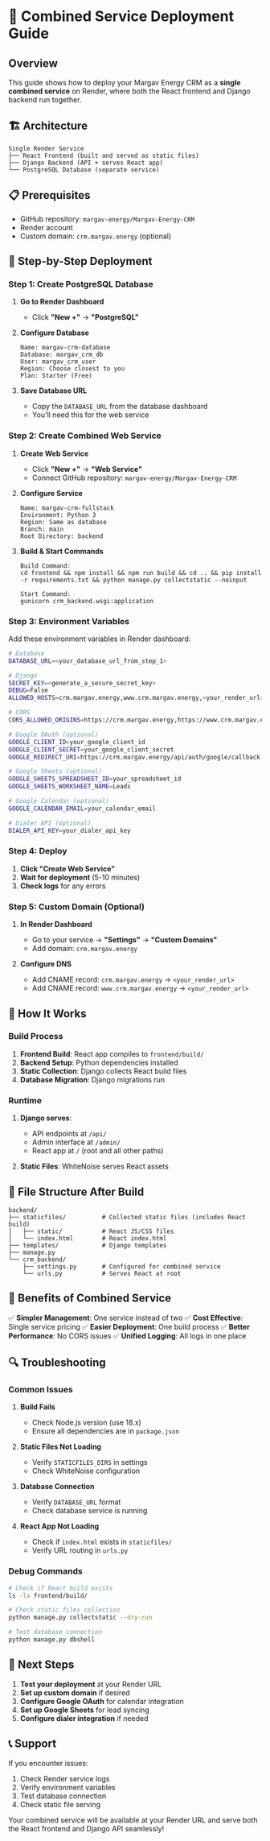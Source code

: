# 🚀 Combined Service Deployment Guide

## Overview
This guide shows how to deploy your Margav Energy CRM as a **single combined service** on Render, where both the React frontend and Django backend run together.

## 🏗️ Architecture
```
Single Render Service
├── React Frontend (built and served as static files)
├── Django Backend (API + serves React app)
└── PostgreSQL Database (separate service)
```

## 📋 Prerequisites
- GitHub repository: `margav-energy/Margav-Energy-CRM`
- Render account
- Custom domain: `crm.margav.energy` (optional)

## 🚀 Step-by-Step Deployment

### Step 1: Create PostgreSQL Database

1. **Go to Render Dashboard**
   - Click **"New +"** → **"PostgreSQL"**

2. **Configure Database**
   ```
   Name: margav-crm-database
   Database: margav_crm_db
   User: margav_crm_user
   Region: Choose closest to you
   Plan: Starter (Free)
   ```

3. **Save Database URL**
   - Copy the `DATABASE_URL` from the database dashboard
   - You'll need this for the web service

### Step 2: Create Combined Web Service

1. **Create Web Service**
   - Click **"New +"** → **"Web Service"**
   - Connect GitHub repository: `margav-energy/Margav-Energy-CRM`

2. **Configure Service**
   ```
   Name: margav-crm-fullstack
   Environment: Python 3
   Region: Same as database
   Branch: main
   Root Directory: backend
   ```

3. **Build & Start Commands**
   ```
   Build Command:
   cd frontend && npm install && npm run build && cd .. && pip install -r requirements.txt && python manage.py collectstatic --noinput
   
   Start Command:
   gunicorn crm_backend.wsgi:application
   ```

### Step 3: Environment Variables

Add these environment variables in Render dashboard:

```bash
# Database
DATABASE_URL=<your_database_url_from_step_1>

# Django
SECRET_KEY=<generate_a_secure_secret_key>
DEBUG=False
ALLOWED_HOSTS=crm.margav.energy,www.crm.margav.energy,<your_render_url>

# CORS
CORS_ALLOWED_ORIGINS=https://crm.margav.energy,https://www.crm.margav.energy

# Google OAuth (optional)
GOOGLE_CLIENT_ID=your_google_client_id
GOOGLE_CLIENT_SECRET=your_google_client_secret
GOOGLE_REDIRECT_URI=https://crm.margav.energy/api/auth/google/callback

# Google Sheets (optional)
GOOGLE_SHEETS_SPREADSHEET_ID=your_spreadsheet_id
GOOGLE_SHEETS_WORKSHEET_NAME=Leads

# Google Calendar (optional)
GOOGLE_CALENDAR_EMAIL=your_calendar_email

# Dialer API (optional)
DIALER_API_KEY=your_dialer_api_key
```

### Step 4: Deploy

1. **Click "Create Web Service"**
2. **Wait for deployment** (5-10 minutes)
3. **Check logs** for any errors

### Step 5: Custom Domain (Optional)

1. **In Render Dashboard**
   - Go to your service → **"Settings"** → **"Custom Domains"**
   - Add domain: `crm.margav.energy`

2. **Configure DNS**
   - Add CNAME record: `crm.margav.energy` → `<your_render_url>`
   - Add CNAME record: `www.crm.margav.energy` → `<your_render_url>`

## 🔧 How It Works

### Build Process
1. **Frontend Build**: React app compiles to `frontend/build/`
2. **Backend Setup**: Python dependencies installed
3. **Static Collection**: Django collects React build files
4. **Database Migration**: Django migrations run

### Runtime
1. **Django serves**:
   - API endpoints at `/api/`
   - Admin interface at `/admin/`
   - React app at `/` (root and all other paths)

2. **Static Files**: WhiteNoise serves React assets

## 📁 File Structure After Build
```
backend/
├── staticfiles/          # Collected static files (includes React build)
│   ├── static/           # React JS/CSS files
│   └── index.html        # React index.html
├── templates/            # Django templates
├── manage.py
└── crm_backend/
    ├── settings.py       # Configured for combined service
    └── urls.py           # Serves React at root
```

## 🎯 Benefits of Combined Service

✅ **Simpler Management**: One service instead of two
✅ **Cost Effective**: Single service pricing
✅ **Easier Deployment**: One build process
✅ **Better Performance**: No CORS issues
✅ **Unified Logging**: All logs in one place

## 🔍 Troubleshooting

### Common Issues

1. **Build Fails**
   - Check Node.js version (use 18.x)
   - Ensure all dependencies are in `package.json`

2. **Static Files Not Loading**
   - Verify `STATICFILES_DIRS` in settings
   - Check WhiteNoise configuration

3. **Database Connection**
   - Verify `DATABASE_URL` format
   - Check database service is running

4. **React App Not Loading**
   - Check if `index.html` exists in `staticfiles/`
   - Verify URL routing in `urls.py`

### Debug Commands
```bash
# Check if React build exists
ls -la frontend/build/

# Check static files collection
python manage.py collectstatic --dry-run

# Test database connection
python manage.py dbshell
```

## 🚀 Next Steps

1. **Test your deployment** at your Render URL
2. **Set up custom domain** if desired
3. **Configure Google OAuth** for calendar integration
4. **Set up Google Sheets** for lead syncing
5. **Configure dialer integration** if needed

## 📞 Support

If you encounter issues:
1. Check Render service logs
2. Verify environment variables
3. Test database connection
4. Check static file serving

Your combined service will be available at your Render URL and serve both the React frontend and Django API seamlessly!

